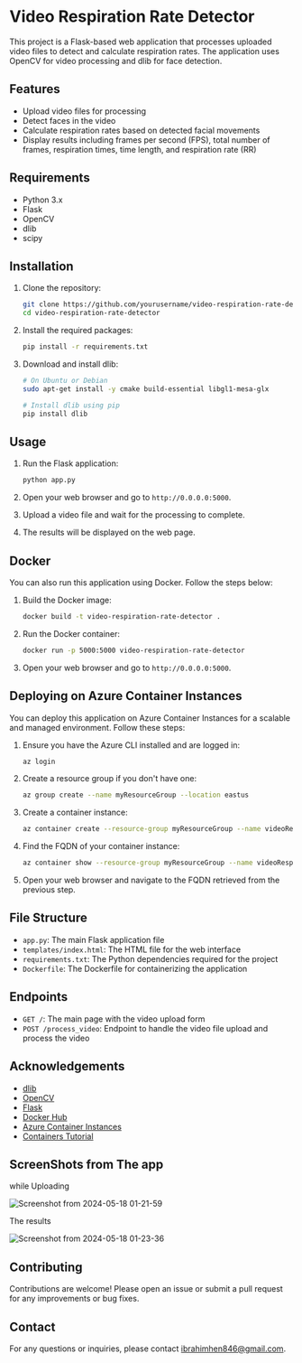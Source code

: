 # Video Respiration Rate Detector

This project is a Flask-based web application that processes uploaded video files to detect and calculate respiration rates. The application uses OpenCV for video processing and dlib for face detection.

## Features

- Upload video files for processing
- Detect faces in the video
- Calculate respiration rates based on detected facial movements
- Display results including frames per second (FPS), total number of frames, respiration times, time length, and respiration rate (RR)

## Requirements

- Python 3.x
- Flask
- OpenCV
- dlib
- scipy

## Installation

1. Clone the repository:

    ```bash
    git clone https://github.com/yourusername/video-respiration-rate-detector.git
    cd video-respiration-rate-detector
    ```

2. Install the required packages:

    ```bash
    pip install -r requirements.txt
    ```

3. Download and install dlib:

    ```bash
    # On Ubuntu or Debian
    sudo apt-get install -y cmake build-essential libgl1-mesa-glx

    # Install dlib using pip
    pip install dlib
    ```

## Usage

1. Run the Flask application:

    ```bash
    python app.py
    ```

2. Open your web browser and go to `http://0.0.0.0:5000`.

3. Upload a video file and wait for the processing to complete.

4. The results will be displayed on the web page.

## Docker

You can also run this application using Docker. Follow the steps below:

1. Build the Docker image:

    ```bash
    docker build -t video-respiration-rate-detector .
    ```

2. Run the Docker container:

    ```bash
    docker run -p 5000:5000 video-respiration-rate-detector
    ```

3. Open your web browser and go to `http://0.0.0.0:5000`.

## Deploying on Azure Container Instances

You can deploy this application on Azure Container Instances for a scalable and managed environment. Follow these steps:

1. Ensure you have the Azure CLI installed and are logged in:

    ```bash
    az login
    ```

2. Create a resource group if you don't have one:

    ```bash
    az group create --name myResourceGroup --location eastus
    ```

3. Create a container instance:

    ```bash
    az container create --resource-group myResourceGroup --name videoRespirationRate --image yourdockerhubusername/video-respiration-rate-detector:latest --ports 5000 --dns-name-label video-respiration-rate --environment-variables 'FLASK_ENV'='production'
    ```

4. Find the FQDN of your container instance:

    ```bash
    az container show --resource-group myResourceGroup --name videoRespirationRate --query ipAddress.fqdn
    ```

5. Open your web browser and navigate to the FQDN retrieved from the previous step.

## File Structure

- `app.py`: The main Flask application file
- `templates/index.html`: The HTML file for the web interface
- `requirements.txt`: The Python dependencies required for the project
- `Dockerfile`: The Dockerfile for containerizing the application

## Endpoints

- `GET /`: The main page with the video upload form
- `POST /process_video`: Endpoint to handle the video file upload and process the video


## Acknowledgements

- [dlib](http://dlib.net/)
- [OpenCV](https://opencv.org/)
- [Flask](https://flask.palletsprojects.com/)
- [Docker Hub](https://hub.docker.com/)
- [Azure Container Instances](https://learn.microsoft.com/en-us/azure/container-instances/)
- [Containers Tutorial](https://youtu.be/52QUdJIGdLQ?si=9e9BsYJURBmJnTeZ)


## ScreenShots from The app

while Uploading


![Screenshot from 2024-05-18 01-21-59](https://github.com/Ibrahim-Hendawi/RespirationRate-Container/assets/93008566/ffb2e8bc-b188-4da2-8308-0696d9be7ef5)


The results


![Screenshot from 2024-05-18 01-23-36](https://github.com/Ibrahim-Hendawi/RespirationRate-Container/assets/93008566/5c15c464-f5ac-4a18-8d8d-8927df4b3779)



## Contributing

Contributions are welcome! Please open an issue or submit a pull request for any improvements or bug fixes.

## Contact

For any questions or inquiries, please contact [ibrahimhen846@gmail.com](mailto:ibrahimhen846@gmail.com).

